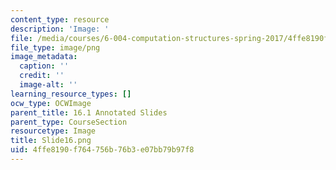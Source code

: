 ```yaml
---
content_type: resource
description: 'Image: '
file: /media/courses/6-004-computation-structures-spring-2017/4ffe8190f764756b76b3e07bb79b97f8_Slide16.png
file_type: image/png
image_metadata:
  caption: ''
  credit: ''
  image-alt: ''
learning_resource_types: []
ocw_type: OCWImage
parent_title: 16.1 Annotated Slides
parent_type: CourseSection
resourcetype: Image
title: Slide16.png
uid: 4ffe8190-f764-756b-76b3-e07bb79b97f8
---
```

